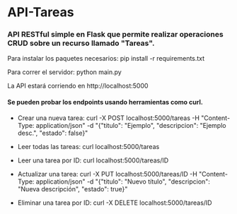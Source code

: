 # API-Tareas
### API RESTful simple en Flask que permite realizar operaciones CRUD sobre un recurso llamado "Tareas". 

Para instalar los paquetes necesarios:
pip install -r requirements.txt

Para correr el servidor:
python main.py

La API estará corriendo en http://localhost:5000

#### Se pueden probar los endpoints usando herramientas como curl.

* Crear una nueva tarea: curl -X POST localhost:5000/tareas -H "Content-Type: application/json" -d "{\"titulo\": \"Ejemplo\", \"descripcion\": \"Ejemplo desc.\", \"estado\": false}"

* Leer todas las tareas: curl localhost:5000/tareas

* Leer una tarea por ID: curl localhost:5000/tareas/ID

* Actualizar una tarea:  curl -X PUT localhost:5000/tareas/ID -H "Content-Type: application/json" -d "{\"titulo\": \"Nuevo título\", \"descripcion\": \"Nueva descripción\", \"estado\": true}"

* Eliminar una tarea por ID: curl -X DELETE localhost:5000/tareas/ID
